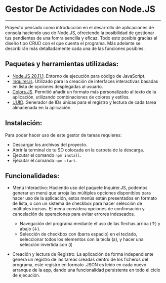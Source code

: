 # Gestor De Actividades con Node.JS
-------------------------------------
Proyecto pensado como introducción en el desarrollo de aplicaciones de consola haciendo uso de Node.JS, ofreciendo la posibilidad de gestionar tus pendientes de una fomra sencilla y eficaz. Todo esto posible gracias al diseño tipo CRUD con el que cuenta el programa. Más adelante se describirán más detalladamente cada una de las funciones posibles.

## Paquetes y herramientas utilizadas:
- [Node.JS 20.11.1](https://nodejs.org/en). Entorno de ejecución para código de JavaScript.
- [Inquirer.js](https://github.com/SBoudrias/Inquirer.js). Utilizado para la creación de interfaces interactivas basadas en lista de opciones desplegadas al usuario.
- [Colors.JS](https://github.com/Marak/colors.js). Permitió añadir un formato más personalizado al texto de la aplicación, utilizando combinaciones de colores y estilos.
- [UUID](https://github.com/uuidjs/uuid#readme). Generador de IDs únicas para el registro y lectura de cada tarea almacenada en la aplicación.

## Instalación:
Para poder hacer uso de este gestor de tareas requieres:
- Descargar los archivos del proyecto.
- Abrir la terminal de tu SO colocada en la carpeta de la descarga.
- Ejecutar el comando `npm install`.
- Ejecutar el comando `npm start`.

## Funcionalidades:
- Menú Interactivo: Haciendo uso del paquete Inquirer.JS, podemos generar un menú que arroja las múltiples opciones disponibles para hacer uso de la aplicación, estos menús están presentados en formato de lista, o con un sistema de checkbox para hacer selección de múltiples incisos. El menú considera opciones de confirmación y cancelación de operaciones para evitar errores indeseados.
  
  - Navegación del programa mediante el uso de las flechas arriba (↑) y abajo (↓).
  - Selección de checkbox con (barra espacio) en el teclado, seleccionar todos los elementos con la tecla (a), y hacer una selección invertida con (i)
    
- Creación y lectura de Registro: La aplicación de forma independiente genera un registro de las tareas creadas dentro de los ficheros del programa, este registro en formato .JSON es leído en cada nuevo arranque de la app, dando una funcionalidad persistente en todo el ciclo de ejecución.
